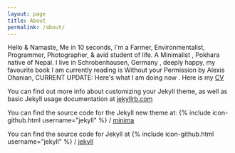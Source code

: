 ```yaml
---
layout: page
title: About
permalink: /about/
---
```


Hello & Namaste, Me in 10 seconds, I'm a Farmer, Environmentalist, Programmer, Photographer, & avid student of life. 
A Minimalist , Pokhara native of Nepal. I live in Schrobenhausen, Germany , deeply happy, my favourite book 
I am currently reading is Without your Permission by Alexis Ohanian, CURRENT UPDATE: Here's what I am doing now . 
Here is my [CV]({{https://nirozjung.github.io}}/assets/cvkarki.pdf)

You can find out more info about customizing your Jekyll theme, as well as basic Jekyll usage documentation at [jekyllrb.com](https://jekyllrb.com/)

You can find the source code for the Jekyll new theme at:
{% include icon-github.html username="jekyll" %} /
[minima](https://github.com/jekyll/minima)

You can find the source code for Jekyll at
{% include icon-github.html username="jekyll" %} /
[jekyll](https://github.com/jekyll/jekyll)
